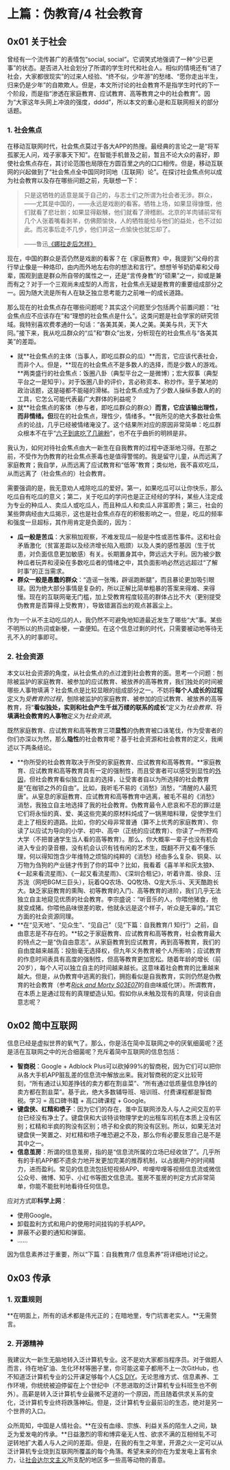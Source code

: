 # 上篇：伪教育/4 社会教育

## 0x01 关于社会

曾经有一个流传甚广的表情包“social, social”。它调笑式地强调了一种“少已更事”的状态。是否进入社会划分了所谓的学生时代和社会人。相似的情境还有“进了社会，大家都很现实”的过来人经验、“终不似，少年游”的愁绪、“愿你走出半生，归来仍是少年”的自欺欺人。但是，本文所讨论的社会教育不是指学生时代的下一个阶段，而是指“渗透在家庭教育、应试教育、高等教育之中的社会教育”。因为“大家这年头网上冲浪的强度，dddd”，所以本文的重心是和互联网相关的部分话题。

### 1. 社会焦点

在移动互联网时代，社会焦点莫过于各大APP的热搜。最经典的言论之一是“将军孤冢无人问，戏子家事天下知”。在智能手机普及之前，暂且不论大众的喜好，即使社会焦点存在，其讨论范围也局限在方圆百里之内的口口相传。但是，移动互联网的兴起做到了“社会焦点全中国同时同地（互联网）论”。在探讨社会焦点何以成为社会教育以及存在哪些问题之前，先联想一下：

> 只是这牺牲的适意是属于自己的，与志士们之所谓为社会者无涉。群众，——尤其是中国的，——永远是戏剧的看客。牺牲上场，如果显得慷慨，他们就看了悲壮剧；如果显得觳觫，他们就看了滑稽剧。北京的羊肉铺前常有几个人张着嘴看剥羊，仿佛颇愉快，人的牺牲能给与他们的益处，也不过如此。而况事后走不几步，他们并这一点愉快也就忘却了。
>
> ——鲁迅[《娜拉走后怎样》](https://book.douban.com/subject/1442720/)

现在，中国的群众是否仍然是戏剧的看客？在《家庭教育》中，我提到“父母的言行举止像是一种烙印，由内而外地左右你的想法和言行”。想想爷爷奶奶辈和父母辈，围观到底是群众所自带的属性之一，还是“言传身教”的“硕果”之一，抑或是兼而有之？对于一个三观尚未成型的人而言，社会焦点无疑是教育的重要组成部分之一。因为随大流是所有人在缺乏独立思考能力之前唯一的成长道路。

那么现在的社会焦点存在哪些问题呢？其实这个问题至少包括两个前置问题：“社会焦点应不应该存在”和“理想的社会焦点是什么”。这类问题是社会学家的研究领域。我特别喜欢费孝通的一句话：“各美其美，美人之美。美美与共，天下大同。”接下来，我从吃瓜群众的“瓜”和“群众”出发，分析现在的社会焦点与“各美其美”的差距。

- 就**社会焦点的主体（当事人，即吃瓜群众的瓜）**而言，它应该代表社会，而非个人。但是，**现在的社会焦点不是多数人的选择，而是少数人的游戏。**两类盛行的社会焦点：饭圈八卦（典型平台之一是微博）；宏大叙事（典型平台之一是知乎）。对于饭圈八卦的评价，言必称资本、称炒作。至于某地的政治话题，这是碰都不能碰的滑梯。当社会焦点成为了少数人操纵多数人的的工具，它怎么可能代表最广大群体的利益呢？
- 就**社会焦点的客体（参与者，即吃瓜群众的群众）**而言，它应该输出理性，而非情绪。但**现在的社会焦点，理性少，情绪多。**我所见的绝大多数社会焦点的论战，几乎已经被情绪淹没了。这个结果所对应的原因非常简单：吃瓜群众根本不在乎“[六子到底吃了几碗粉](https://movie.douban.com/subject/3742360/)”，也不在乎曲折的明辨是非。

我认为，如何对待社会焦点由大一新生在自我教育的过程中逐渐地习得。在那之前，不受作为伪教育的社会焦点荼毒也是值得警惕的。我是留守儿童，从而远离了家庭教育；我自学，从而远离了应试教育和“低等”教育；类似地，我不喜欢吃瓜，从而远离了（社会焦点的）社会教育。

需要强调的是，我无意劝人戒除吃瓜的爱好。第一，如果吃瓜可以让你快乐，那么吃瓜自有吃瓜的意义；第二，关于吃瓜的学问也是正正经经的学科，某些人注定成为专业的种瓜人、卖瓜人或吃瓜人，而且种瓜人和卖瓜人非富即贵；第三，社会的某些弊病经由大瓜揭示，这也是社会焦点存在的积极影响之一。但是，吃瓜的频率和强度一旦超标，其作用肯定是负面的，因为：

- **瓜一般是苦瓜**：大家稍加观察，不难发现瓜一般是中性或恶性事件。这和社会矛盾激化（贫富差距以及经济增长陷入瓶颈）以及人类的感性基因（生于忧患，对负面信息更加敏感）有关。长期置身其中，弊远远大于利。因为被少数种瓜者玩弄和浸染在多数吃瓜者的情绪之中，其负面影响必然远远超过“了解时事”的正当需求。
- **群众一般是愚蠢的群众**：“造谣一张嘴，辟谣跑断腿”，而且暴论更加吸引眼球。因为绝大部分事情是复杂的，所以正解比简单粗暴的答案来得难、来得慢。现在的互联网毫无门槛，加上受教育程度较高的群体占比不大（更别提受伪教育是否算得上受教育），导致错漏百出的观点甚嚣尘上。

作为一个从不主动吃瓜的人，我仍然不可避免地知道最近发生了哪些“大”事。某些不明所以的热词或新梗，一查便知。在这个信息过剩的时代，只需要被动地等待无孔不入的时事即可。

### 2. 社会资源

本文以社会资源的角度，从社会焦点的点过渡到社会教育的面。思考一个问题：刨除被监护的家庭教育、被参加的应试教育、被放养的高等教育，我们独处的时间被哪些人事物填满？社会焦点是比较显眼的组成部分之一。不妨将**每个人成长的过程**定义为*受教育的过程*，刨除被监护的家庭教育、被参加的应试教育、被放养的高等教育，将“**看似独处，实则和社会产生千丝万缕的联系的成长**”定义为*社会教育*、将**填满社会教育的人事物**定义为*社会资源*。

既然家庭教育、应试教育和高等教育三项**显性**的伪教育被口诛笔伐，作为受害者的你们亦深以为然，那么**隐性**的社会教育呢？基于社会资源和社会教育的定义，我阐述以下两条结论。

- **你所受的社会教育取决于所受的家庭教育、应试教育和高等教育。**家庭教育、应试教育和高等教育具有一定的强制性，而且受害者可以感受到显性的[外因](https://github.com/Anticorianderist/blog/blob/main/1-src/2-the-negation-of-negation/2-dedust/attribution-determining-the-boundary-of-inward-and-outward.md)，但社会教育看似独立自主的选择，让受害者自以为所选择的社会教育是“在枷锁之外的自由”。比如，我听毛不易的《消愁》消愁，“清醒的人最荒唐”。从窒息的家庭教育、应试教育和高等教育中逃离，被毛不易的《消愁》消愁，我独立自主地选择了我的社会教育。伪教育最令人悲哀和不忍的罪过是它们将永恒的真、爱、美这些完美的原材料炖成了一锅黑暗料理，促使学生们走上了相反的道路。比如，你的父母非常普通（算不上优秀的家庭教育）、你读了以应试为导向的小学、初中、高中（正统的应试教育）、你读了一所野鸡大学（不把普通学生当人看的高等教育）。那么，你大概率一辈子也没有机会进入专业的录音棚，没有机会认识有钱有闲的艺术生，既翻不开又看不懂乐理，何以得知饱含少年维特之烦恼的纯粹的《消愁》经由多么复杂、铜臭、以万物为刍狗的产业链才传到了你的耳中？比如，我看着《喜羊羊和灰太狼》、《一起来看流星雨》、《一起又看流星雨》、《深圳合租记》，听着许嵩、徐良、汪苏泷（网吧BGM三巨头），玩着QQ农场、QQ牧场、Q宠大乐斗、天天酷跑长大。缺乏家庭教育的熏陶、初等教育的入门、高等教育的进阶，我们几乎无法独立自主地窥见优质的社会教育。李宗盛说：“听音乐的人，你喂他猪食，他就变成猪。你喂他品味很差的歌，他就永远是这个样子，听众是无辜的。”其它方面的社会资源同理。
- **在“见天地”、“见众生”、“见自己”（见“下篇：自我教育/1 知行”）之前，自由意志是不存在的。**较之于家庭教育、应试教育和高等教育，社会教育最大的特点之一是“伪自由意志”。从家庭教育到应试教育，再到高等教育，我们的自由度越来越高：投胎毫无选择权，但九年义务教育被个人所影响；应试教育的作息时间表具有高度的强制性，但高等教育更加宽松。随着年龄的增长（前20岁），每个人可以独立自主的时间越来越长。这意味着社会教育的比重越来越大。但是，从伪教育中逃离的我们，拥抱看似是自我教育，实则仍然是伪教育的社会教育（参考[*Rick and Morty S03E07*](https://movie.douban.com/subject/26592971/)的自由味威化饼）。所谓教育，在本质上是通过现有的真理塑造认知。假如你从未触及现有的真理，何谈自由意志呢？

## 0x02 简中互联网

信息已经是虚拟世界的氧气了。那么，你是活在简中互联网之中的厌氧细菌呢？还是活在互联网之中的光合细菌呢？充斥着简中互联网的信息包括：

- **智商税**：Google + Adblock Plus可以砍掉99%的智商税，因为它们可以把你从各大手机APP脏乱差的信息流中解放出来。我对智商税的定义比较苛刻，“所有通过认知差挣钱的卖方都在割韭菜”、“所有通过低质量信息挣钱的卖方都在割韭菜”。基于此，绝大多数辅导班、培训班、付费课程都是智商税。学习 = 高口碑书籍 + 高口碑课程 + Google。
- **键盘侠、杠精和喷子**：因为它们的存在，茧中互联网涉及人与人之间交互的平台已经没有净土了。键盘侠和大谈特谈物理学史的出租车司机在本质上没有区别；杠精和半疯的狗没有区别；喷子和全疯的狗没有区别。所以，如果无法对键盘侠一笑置之、对杠精和喷子唯恐避之不及，那么你有必要反思自己是不是其中之一。
- **信息茧房**：所谓的信息茧房，指的是“信息流所属的立场已经收敛了”。几乎所有的手机APP都不遗余力地开发更加完美的推荐机制，以占据用户的时间精力，进而盈利。常见的信息流包括短视频APP、哔哩哔哩等视频信息流或微信公众号、微博、知乎、小红书等图文信息流。茧房不茧房的判定方式非常简单，你能不能批判地看待任何信息。

应对方式即**科学上网**：

- 使用Google。
- 卸载盈利方式和用户的使用时间挂钩的手机APP。
- 屏蔽不必要的通知和弹窗。
- ……

因为信息素养过于重要，所以“下篇：自我教育/7 信息素养”将详细地讨论之。

## 0x03 传承

### 1. 双重规则

**在明面上，所有的话术都是伟光正的；在暗地里，专门坑害老实人。**无需赘言。

### 2. 开源精神

我建议大一新生无脑地转入泛计算机专业。这不是劝大家都当程序员。对于做题人而言，待在地矿油、生化环材等圈子里，你可能这辈子都用不上一次GitHub，也不知道泛计算机专业的公开课足够每个人[CS DIY](https://csdiy.wiki/)。无论思维方式、信息素养、工作环境，你统统被迫停留在上个世纪中（不思进取的泛计算机专业科班生也不例外）。高薪是转入泛计算机专业最微不足道的一个原因，而且随着供求关系的变化，泛计算机专业终将跌落神坛。但是，泛计算机专业最前沿的生态，绝对是另一个世界的入口。

众所周知，中国是人情社会。**在没有血缘、宗族、利益关系的陌生人之间，缺乏为爱发电的传承。**日益激烈的零和博弈毫无人性、欲求不满的互相倾轧不可逆转地扩大着人与人之间的差距。但是，在我的有生之年里，开源之火一定可以从泛计算机专业烧到互联网所覆盖的每个角落。希望未来的你在为爱发电上富有余力，让[社会达尔文主义](https://en.wikipedia.org/wiki/Social_Darwinism)所支配的地区多一些高等动物的善意。
